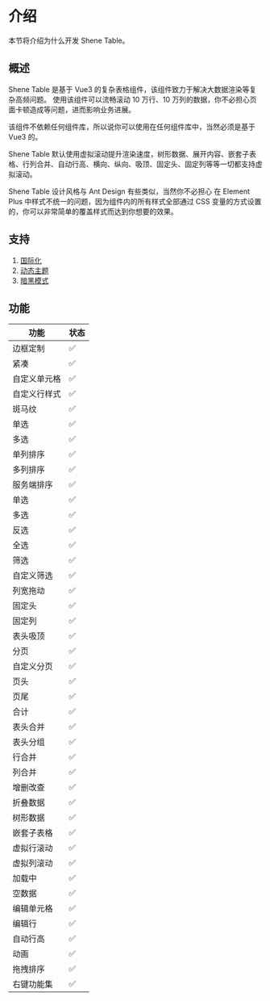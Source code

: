 # 介绍

本节将介绍为什么开发 Shene Table。

## 概述

Shene Table 是基于 Vue3 的复杂表格组件，该组件致力于解决大数据渲染等复杂高频问题。 使用该组件可以流畅滚动 10 万行、10 万列的数据，你不必担心页面卡顿造成等问题，进而影响业务进展。

该组件不依赖任何组件库，所以说你可以使用在任何组件库中，当然必须是基于 Vue3 的。

Shene Table 默认使用虚拟滚动提升渲染速度，树形数据、展开内容、嵌套子表格、行列合并、自动行高、横向、纵向、吸顶、固定头、固定列等等一切都支持虚拟滚动。

Shene Table 设计风格与 Ant Design 有些类似，当然你不必担心 在 Element Plus 中样式不统一的问题，因为组件内的所有样式全部通过 CSS 变量的方式设置的，你可以非常简单的覆盖样式而达到你想要的效果。

## 支持

1. [国际化](./locale)
2. [动态主题](./theming)
3. [暗黑模式](./dark-mode)

## 功能

| 功能         | 状态 |
| ------------ | ---- |
| 边框定制     | ✅   |
| 紧凑         | ✅   |
| 自定义单元格 | ✅   |
| 自定义行样式 | ✅   |
| 斑马纹       | ✅   |
| 单选         | ✅   |
| 多选         | ✅   |
| 单列排序     | ✅   |
| 多列排序     | ✅   |
| 服务端排序   | ✅   |
| 单选         | ✅   |
| 多选         | ✅   |
| 反选         | ✅   |
| 全选         | ✅   |
| 筛选         | ✅   |
| 自定义筛选   | ✅   |
| 列宽拖动     | ✅   |
| 固定头       | ✅   |
| 固定列       | ✅   |
| 表头吸顶     | ✅   |
| 分页         | ✅   |
| 自定义分页   | ✅   |
| 页头         | ✅   |
| 页尾         | ✅   |
| 合计         | ✅   |
| 表头合并     | ✅   |
| 表头分组     | ✅   |
| 行合并       | ✅   |
| 列合并       | ✅   |
| 增删改查     | ✅   |
| 折叠数据     | ✅   |
| 树形数据     | ✅   |
| 嵌套子表格   | ✅   |
| 虚拟行滚动   | ✅   |
| 虚拟列滚动   | ✅   |
| 加载中       | ✅   |
| 空数据       | ✅   |
| 编辑单元格   | ✅   |
| 编辑行       | ✅   |
| 自动行高     | ✅   |
| 动画         | ✅   |
| 拖拽排序     | ✅   |
| 右键功能集   | ✅   |
